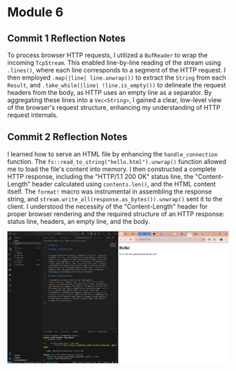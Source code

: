 
# Module 6

## Commit  1 Reflection Notes


To process browser HTTP requests, I utilized a `BufReader` to wrap the incoming `TcpStream`. This enabled line-by-line reading of the stream using `.lines()`, where each line corresponds to a segment of the HTTP request. I then employed `.map(|line| line.unwrap())` to extract the `String` from each `Result`, and `.take_while(|line| !line.is_empty())` to delineate the request headers from the body, as HTTP uses an empty line as a separator. By aggregating these lines into a `Vec<String>`, I gained a clear, low-level view of the browser's request structure, enhancing my understanding of HTTP request internals.

## Commit 2 Reflection Notes

I learned how to serve an HTML file by enhancing the `handle_connection` function. The `fs::read_to_string("hello.html").unwrap()` function allowed me to load the file's content into memory. I then constructed a complete HTTP response, including the "HTTP/1.1 200 OK" status line, the "Content-Length" header calculated using `contents.len()`, and the HTML content itself. The `format!` macro was instrumental in assembling the response string, and `stream.write_all(response.as_bytes()).unwrap()` sent it to the client. I understood the necessity of the "Content-Length" header for proper browser rendering and the required structure of an HTTP response: status line, headers, an empty line, and the body.

![Commit 2 screen capture](/assets/images/commit2.png)